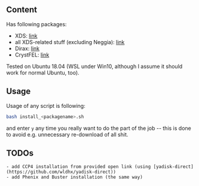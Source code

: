 ## Content

Has following packages:

  - XDS: [link](https://strucbio.biologie.uni-konstanz.de/xdswiki/index.php/Installation)
  - all XDS-related stuff (excluding Neggia): [link](https://strucbio.biologie.uni-konstanz.de/xdswiki/index.php/Installation)
  - Dirax: [link](https://strucbio.biologie.uni-konstanz.de/xdswiki/index.php/Installation)
  - CrystFEL: [link](http://www.desy.de/~twhite/crystfel/install.html)

Tested on Ubuntu 18.04 (WSL under Win10, although I assume it should work for normal Ubuntu, too).

## Usage
Usage of any script is following:

```bash
bash install_<packagename>.sh
```
and enter `y` any time you really want to do the part of the job -- this is done to avoid e.g. unnecessary re-download of all shit.

## TODOs
	- add CCP4 installation from provided open link (using [yadisk-direct](https://github.com/wldhx/yadisk-direct))
	- add Phenix and Buster installation (the same way)

